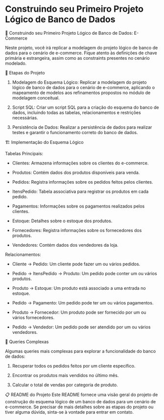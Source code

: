 # Construindo seu Primeiro Projeto Lógico de Banco de Dados


🛒 Construindo seu Primeiro Projeto Lógico de Banco de Dados: E-Commerce

Neste projeto, você irá replicar a modelagem do projeto lógico de banco de dados para o cenário de e-commerce. Fique atento às definições de chave primária e estrangeira, assim como as constraints presentes no cenário modelado.


📝 Etapas do Projeto

1. Modelagem do Esquema Lógico: Replicar a modelagem do projeto lógico de banco de dados para o cenário de e-commerce, aplicando o mapeamento de modelos aos refinamentos propostos no módulo de modelagem conceitual.

2. Script SQL: Criar um script SQL para a criação do esquema do banco de dados, incluindo todas as tabelas, relacionamentos e restrições necessárias.

3. Persistência de Dados: Realizar a persistência de dados para realizar testes e garantir o funcionamento correto do banco de dados.

 
🏗️ Implementação do Esquema Lógico

Tabelas Principais:

- Clientes: Armazena informações sobre os clientes do e-commerce.

- Produtos: Contém dados dos produtos disponíveis para venda.

- Pedidos: Registra informações sobre os pedidos feitos pelos clientes.

- ItensPedido: Tabela associativa para registrar os produtos em cada pedido.

- Pagamentos: Informações sobre os pagamentos realizados pelos clientes.

- Estoque: Detalhes sobre o estoque dos produtos.

- Fornecedores: Registra informações sobre os fornecedores dos produtos.

- Vendedores: Contém dados dos vendedores da loja.


Relacionamentos:

- Cliente -> Pedido: Um cliente pode fazer um ou vários pedidos.

- Pedido -> ItensPedido -> Produto: Um pedido pode conter um ou vários produtos.

- Produto -> Estoque: Um produto está associado a uma entrada no estoque.

- Pedido -> Pagamento: Um pedido pode ter um ou vários pagamentos.

- Produto -> Fornecedor: Um produto pode ser fornecido por um ou vários fornecedores.

- Pedido -> Vendedor: Um pedido pode ser atendido por um ou vários vendedores.


🧪 Queries Complexas

Algumas queries mais complexas para explorar a funcionalidade do banco de dados:

1. Recuperar todos os pedidos feitos por um cliente específico.

2. Encontrar os produtos mais vendidos no último mês.

3. Calcular o total de vendas por categoria de produto.


📋 README do Projeto
Este README fornece uma visão geral do projeto de construção do esquema lógico de um banco de dados para um cenário de e-commerce. Se precisar de mais detalhes sobre as etapas do projeto ou tiver alguma dúvida, sinta-se à vontade para entrar em contato.
